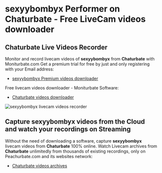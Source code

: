# sexyybombyx Performer on Chaturbate - Free LiveCam videos downloader

## Chaturbate Live Videos Recorder

Monitor and record livecam videos of **sexyybombyx** from **Chaturbate** with Moniturbate.com
Get a premium trial for free by just and only registering with your Email address:
* [sexyybombyx Premium videos downloader](https://moniturbate.com/request-demo-licence-key.html)

Free livecam videos downloader - Moniturbate Software:
* [Chaturbate videos downloader](https://moniturbate.com/moniturbate-download-software.html)

![sexyybombyx livecam videos recorder](https://peachurnet.com/templates/moniturbate-software.png)


## Capture sexyybombyx videos from the Cloud and watch your recordings on Streaming

Without the need of downloading a software, capture **sexyybombyx** livecam videos from **Chaturbate** 100% online.
Watch Livecam archives from **Chaturbate** unlimitedly from thousands of existing recordings, only on Peachurbate.com and its websites network:
* [Chaturbate videos archives](https://peachurnet.com/)